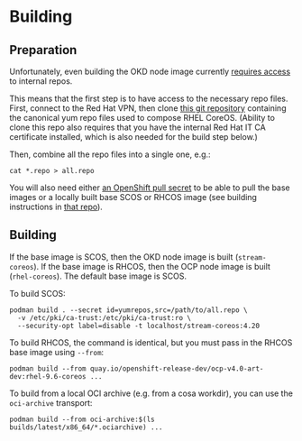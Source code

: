# Building

## Preparation

Unfortunately, even building the OKD node image currently
[requires access](https://github.com/openshift/os/blob/44326c81951023c0c596c1a7ef3df5f4ebbef2a2/build-node-image.sh#L22-L30)
to internal repos.

This means that the first step is to have access to the necessary
repo files. First, connect to the Red Hat VPN, then clone
[this git repository](https://url.corp.redhat.com/fc84483) containing the
canonical yum repo files used to compose RHEL CoreOS. (Ability to clone
this repo also requires that you have the internal Red Hat IT CA certificate
installed, which is also needed for the build step below.)

Then, combine all the repo files into a single one, e.g.:

```
cat *.repo > all.repo
```

You will also need either
[an OpenShift pull secret](https://console.redhat.com/openshift/install/aws/installer-provisioned)
to be able to pull the base images or a locally built base
SCOS or RHCOS image (see building instructions in
[that repo](https://github.com/coreos/rhel-coreos-config)).

## Building

If the base image is SCOS, then the OKD node image is built (`stream-coreos`).
If the base image is RHCOS, then the OCP node image is built (`rhel-coreos`).
The default base image is SCOS.

To build SCOS:

```
podman build . --secret id=yumrepos,src=/path/to/all.repo \
  -v /etc/pki/ca-trust:/etc/pki/ca-trust:ro \
  --security-opt label=disable -t localhost/stream-coreos:4.20
```

To build RHCOS, the command is identical, but you must pass in the RHCOS base
image using `--from`:

```
podman build --from quay.io/openshift-release-dev/ocp-v4.0-art-dev:rhel-9.6-coreos ...
```

To build from a local OCI archive (e.g. from a cosa workdir), you can use the
`oci-archive` transport:

```
podman build --from oci-archive:$(ls builds/latest/x86_64/*.ociarchive) ...
```
